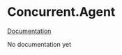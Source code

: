 Concurrent.Agent
======================

[Documentation](http://wooga.github.io/Wooga.Lambda-CSharp/reference/wooga-lambda-control-concurrent-agent-2.html)

No documentation yet

